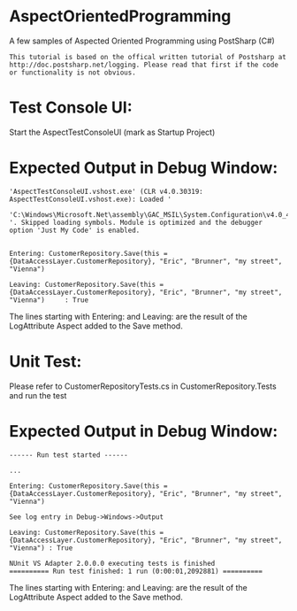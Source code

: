 # AspectOrientedProgramming
A few samples of Aspected Oriented Programming using PostSharp (C#)

    This tutorial is based on the offical written tutorial of Postsharp at
    http://doc.postsharp.net/logging. Please read that first if the code
    or functionality is not obvious.

# Test Console UI:
Start the AspectTestConsoleUI (mark as Startup Project)

# Expected Output in Debug Window:

    'AspectTestConsoleUI.vshost.exe' (CLR v4.0.30319: AspectTestConsoleUI.vshost.exe): Loaded '       
    
    'C:\Windows\Microsoft.Net\assembly\GAC_MSIL\System.Configuration\v4.0_4.0.0.0__b03f5f7f11d50a3a\System.Configuration.dll
    '. Skipped loading symbols. Module is optimized and the debugger option 'Just My Code' is enabled.
    
  
    Entering: CustomerRepository.Save(this = {DataAccessLayer.CustomerRepository}, "Eric", "Brunner", "my street", "Vienna")
    
    Leaving: CustomerRepository.Save(this = {DataAccessLayer.CustomerRepository}, "Eric", "Brunner", "my street", "Vienna")     : True

The lines starting with Entering: and Leaving: are the result of the LogAttribute Aspect added to the Save
method. 

# Unit Test:

Please refer to CustomerRepositoryTests.cs in CustomerRepository.Tests and run the test

# Expected Output in Debug Window:

    ------ Run test started ------
    
    ...
    
    Entering: CustomerRepository.Save(this = {DataAccessLayer.CustomerRepository}, "Eric", "Brunner", "my street", "Vienna")
    
    See log entry in Debug->Windows->Output
    
    Leaving: CustomerRepository.Save(this = {DataAccessLayer.CustomerRepository}, "Eric", "Brunner", "my street", "Vienna") : True
    
    NUnit VS Adapter 2.0.0.0 executing tests is finished
    ========== Run test finished: 1 run (0:00:01,2092881) ==========

The lines starting with Entering: and Leaving: are the result of the LogAttribute Aspect added to the Save
method. 
